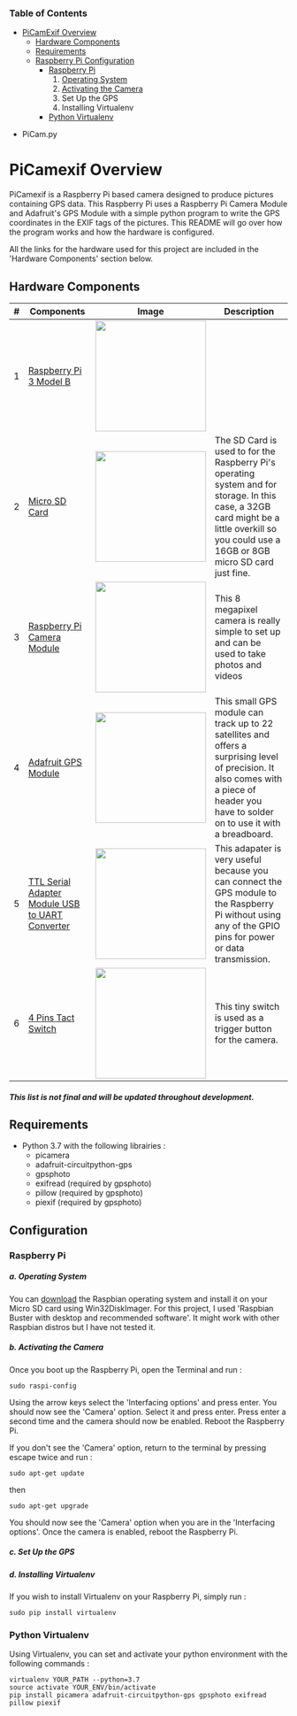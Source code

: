### Table of Contents
- [PiCamExif Overview](#PiCamexif-Overview)
  * [Hardware Components](#Hardware-Components)
  * [Requirements](#Requirements)
  * [Raspberry Pi Configuration](#Raspberry-Pi-Configuration)
    * [Raspberry Pi](#Raspberry-Pi)
      1. [Operating System](#Operating-System)
      2. [Activating the Camera](#Activating-the-Camera)
      3. Set Up the GPS
      4. Installing Virtualenv
    * [Python Virtualenv](#Python-Virtualenv)

* PiCam.py


# PiCamexif Overview
PiCamexif is a Raspberry Pi based camera designed to produce pictures containing GPS data. This Raspberry Pi uses a Raspberry Pi Camera Module and Adafruit's GPS Module with a simple python program to write the GPS coordinates in the EXIF tags of the pictures.
This README will go over how the program works and how the hardware is configured. 

All the links for the hardware used for this project are included in the 'Hardware Components' section below. 

## Hardware Components

| # | Components | Image | Description |
| --- | --- | --- | --- |
| 1 | [Raspberry Pi 3 Model B](https://www.raspberrypi.org/products/raspberry-pi-3-model-b/) | <img src="https://www.raspberrypi.org/homepage-9df4b/static/0ac033e17962a041a898d92057e60def/052d8/67d8fcc5b2796665a45f61a2e8a5bb7f10cdd3f5_raspberry-pi-3-1-1619x1080.jpg" width="200"> | |
| 2 | [Micro SD Card](https://www.samsung.com/us/computing/memory-storage/memory-cards/microsdhc-evo-plus-memory-card-w--adapter-32gb--2017-model--mb-mc32ga-am/) | <img src="https://image-us.samsung.com/SamsungUS/home/computing/memory-and-storage/memory-cards/pd/mb-mc32ga-am/gallery-v2/MB-MC32GA_001_Front_red.jpg?$product-details-jpg$" width="200"> | The SD Card is used to for the Raspberry Pi's operating system and for storage. In this case, a 32GB card might be a little overkill so you could use a 16GB or 8GB micro SD card just fine. |    
| 3 | [Raspberry Pi Camera Module](https://www.raspberrypi.org/products/camera-module-v2/) | <img src="https://ae01.alicdn.com/kf/HTB1UmwlgwMPMeJjy1Xbq6AwxVXar/Raspberry-Pi-Camera-Module-V2-Original-RPI-3-Camera-Official-camera-V2-8MP-1080P30.jpg" width="200"> | This 8 megapixel camera is really simple to set up and can be used to take photos and videos | 
| 4 | [Adafruit GPS Module](https://www.adafruit.com/product/746) | <img src="https://external-content.duckduckgo.com/iu/?u=http%3A%2F%2Fimages.esellerpro.com%2F2457%2FI%2F31%2Fadafruit-ultimate-gps-breakout.jpg&f=1&nofb=1" width="200"> | This small GPS module can track up to 22 satellites and offers a surprising level of precision. It also comes with a piece of header you have to solder on to use it with a breadboard. |
| 5 | [TTL Serial Adapter Module USB to UART Converter](https://www.aliexpress.com/item/32774943192.html) | <img src="https://external-content.duckduckgo.com/iu/?u=http%3A%2F%2Fimg.dxcdn.com%2Fproductimages%2Fsku_443779_1.jpg&f=1&nofb=1" width="200"> | This adapater is very useful because you can connect the GPS module to the Raspberry Pi without using any of the GPIO pins for power or data transmission. |
| 6 | [4 Pins Tact Switch](https://grobotronics.com/tact-switch-6x6mm-5mm-4pins.html) | <img src="https://grobotronics.com/images/thumbnails/350/350/detailed/1/Tact_Switch__48812_zoom.jpg" width="200"> | This tiny switch is used as a trigger button for the camera. |

##### This list is not final and will be updated throughout development.

## Requirements
* Python 3.7 with the following librairies :
  - picamera
  - adafruit-circuitpython-gps
  - gpsphoto
  - exifread (required by gpsphoto)
  - pillow (required by gpsphoto)
  - piexif (required by gpsphoto)
  
## Configuration

### Raspberry Pi

##### a. Operating System
You can [download](https://www.raspberrypi.org/downloads/raspbian/) the Raspbian operating system and install it on your Micro SD card using Win32DiskImager. For this project, I used 'Raspbian Buster with desktop and recommended software'. It might work with other Raspbian distros but I have not tested it. 

##### b. Activating the Camera

Once you boot up the Raspberry Pi, open the Terminal and run :
```shell
sudo raspi-config
```
Using the arrow keys select the 'Interfacing options' and press enter. You should now see the 'Camera' option. Select it and press enter. Press enter a second time and the camera should now be enabled. Reboot the Raspberry Pi.

If you don't see the 'Camera' option, return to the terminal by pressing escape  twice and run :
```shell
sudo apt-get update
```
then

```shell
sudo apt-get upgrade
```
You should now see the 'Camera' option when you are in the 'Interfacing options'. Once the camera is enabled, reboot the Raspberry Pi.

##### c. Set Up the GPS

##### d. Installing Virtualenv

If you wish to install Virtualenv on your Raspberry Pi, simply run :
```shell
sudo pip install virtualenv
```

### Python Virtualenv
Using Virtualenv, you can set and activate your python environment with the following commands :
```shell
virtualenv YOUR_PATH --python=3.7
source activate YOUR_ENV/bin/activate
pip install picamera adafruit-circuitpython-gps gpsphoto exifread pillow piexif
```
